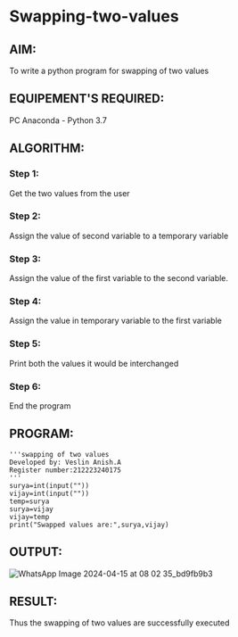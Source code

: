 # Swapping-two-values
## AIM:
To write a python program for swapping of two values
## EQUIPEMENT'S REQUIRED: 
PC
Anaconda - Python 3.7
## ALGORITHM: 
### Step 1:
Get the two values from the user
### Step 2: 
Assign the value of second variable to a temporary variable 
### Step 3: 
Assign the value of the first variable to the second variable.
### Step 4:  
Assign the value in temporary variable to the first variable
### Step 5: 
Print both the values it would be interchanged
### Step 6: 
End the program
## PROGRAM:
```
'''swapping of two values
Developed by: Veslin Anish.A
Register number:212223240175
'''
surya=int(input(""))
vijay=int(input(""))
temp=surya
surya=vijay
vijay=temp
print("Swapped values are:",surya,vijay)
```

## OUTPUT:


![WhatsApp Image 2024-04-15 at 08 02 35_bd9fb9b3](https://github.com/veslin23000303/Swapping-two-values/assets/151148539/05a32139-07ad-45cf-a4ba-22f36e7aef58)



## RESULT:
Thus the swapping of two values are successfully executed



